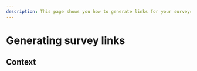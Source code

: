 ```yaml
---
description: This page shows you how to generate links for your surveys
---
```


# Generating survey links

## Context
